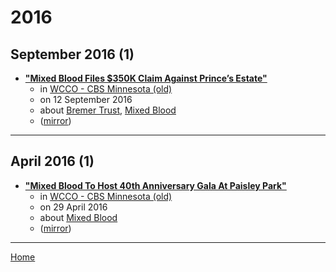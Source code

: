 # 2016

## September 2016 (1)

 - [**"Mixed Blood Files $350K Claim Against Prince’s Estate"**](https://minnesota.cbslocal.com/2016/09/12/mixed-blood-prince-estate/)
    - in [WCCO - CBS Minnesota (old)](../../../publications/u-z/wcco-cbs-minnesota-old/index.md)
    - on 12 September 2016
    - about [Bremer Trust](../../../topics/bremer-trust/index.md), [Mixed Blood](../../../topics/mixed-blood/index.md)
    - ([mirror](https://web.archive.org/web/*/https://minnesota.cbslocal.com/2016/09/12/mixed-blood-prince-estate/))

----

## April 2016 (1)

 - [**"Mixed Blood To Host 40th Anniversary Gala At Paisley Park"**](https://minnesota.cbslocal.com/2016/04/29/mixed-blood-anniversary-paisley-park/)
    - in [WCCO - CBS Minnesota (old)](../../../publications/u-z/wcco-cbs-minnesota-old/index.md)
    - on 29 April 2016
    - about [Mixed Blood](../../../topics/mixed-blood/index.md)
    - ([mirror](https://web.archive.org/web/*/https://minnesota.cbslocal.com/2016/04/29/mixed-blood-anniversary-paisley-park/))

----

[Home](../index.md)
